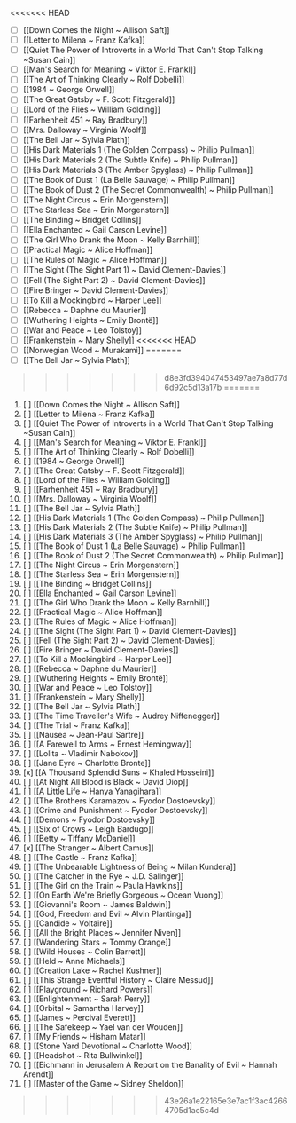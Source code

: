 <<<<<<< HEAD
- [ ] [[Down Comes the Night ~ Allison Saft]]
- [ ] [[Letter to Milena ~ Franz Kafka]]
- [ ] [[Quiet The Power of Introverts in a World That Can't Stop Talking ~Susan Cain]]
- [ ] [[Man's Search for Meaning ~ Viktor E. Frankl]]
- [ ] [[The Art of Thinking Clearly ~ Rolf Dobelli]]
- [ ] [[1984 ~ George Orwell]]
- [ ] [[The Great Gatsby ~ F. Scott Fitzgerald]]
- [ ] [[Lord of the Flies ~ William Golding]]
- [ ] [[Farhenheit 451 ~ Ray Bradbury]]
- [ ] [[Mrs. Dalloway ~ Virginia Woolf]]
- [ ] [[The Bell Jar ~ Sylvia Plath]]
- [ ] [[His Dark Materials 1 (The Golden Compass) ~ Philip Pullman]]
- [ ] [[His Dark Materials 2 (The Subtle Knife) ~ Philip Pullman]]
- [ ] [[His Dark Materials 3 (The Amber Spyglass) ~ Philip Pullman]]
- [ ] [[The Book of Dust 1 (La Belle Sauvage)  ~ Philip Pullman]]
- [ ] [[The Book of Dust 2 (The Secret Commonwealth) ~ Philip Pullman]]
- [ ] [[The Night Circus ~ Erin Morgenstern]]
- [ ] [[The Starless Sea ~ Erin Morgenstern]]
- [ ] [[The Binding ~ Bridget Collins]]
- [ ] [[Ella Enchanted ~ Gail Carson Levine]]
- [ ] [[The Girl Who Drank the Moon ~ Kelly Barnhill]]
- [ ] [[Practical Magic ~ Alice Hoffman]]
- [ ] [[The Rules of Magic ~ Alice Hoffman]]
- [ ] [[The Sight (The Sight Part 1) ~ David Clement-Davies]]
- [ ] [[Fell (The Sight Part 2) ~ David Clement-Davies]]
- [ ] [[Fire Bringer ~ David Clement-Davies]]
- [ ] [[To Kill a Mockingbird ~ Harper Lee]]
- [ ] [[Rebecca ~ Daphne du Maurier]]
- [ ] [[Wuthering Heights ~ Emily Brontë]]
- [ ] [[War and Peace ~ Leo Tolstoy]]
- [ ] [[Frankenstein ~ Mary Shelly]]
<<<<<<< HEAD
- [ ] [[Norwegian Wood ~ Murakami]]
=======
- [ ] [[The Bell Jar ~ Sylvia Plath]]
>>>>>>> d8e3fd394047453497ae7a8d77d6d92c5d13a17b
=======
1. [ ] [[Down Comes the Night ~ Allison Saft]]
2. [ ]  [[Letter to Milena ~ Franz Kafka]]
3. [ ] [[Quiet The Power of Introverts in a World That Can't Stop Talking ~Susan Cain]]
4. [ ] [[Man's Search for Meaning ~ Viktor E. Frankl]]
5. [ ] [[The Art of Thinking Clearly ~ Rolf Dobelli]]
6. [ ] [[1984 ~ George Orwell]]
7. [ ] [[The Great Gatsby ~ F. Scott Fitzgerald]]
8. [ ] [[Lord of the Flies ~ William Golding]]
9. [ ] [[Farhenheit 451 ~ Ray Bradbury]]
10. [ ] [[Mrs. Dalloway ~ Virginia Woolf]]
11. [ ] [[The Bell Jar ~ Sylvia Plath]]
12. [ ] [[His Dark Materials 1 (The Golden Compass) ~ Philip Pullman]]
13. [ ] [[His Dark Materials 2 (The Subtle Knife) ~ Philip Pullman]]
14. [ ] [[His Dark Materials 3 (The Amber Spyglass) ~ Philip Pullman]]
15. [ ] [[The Book of Dust 1 (La Belle Sauvage)  ~ Philip Pullman]]
16. [ ] [[The Book of Dust 2 (The Secret Commonwealth) ~ Philip Pullman]]
17. [ ] [[The Night Circus ~ Erin Morgenstern]]
18. [ ] [[The Starless Sea ~ Erin Morgenstern]]
19. [ ] [[The Binding ~ Bridget Collins]]
20. [ ] [[Ella Enchanted ~ Gail Carson Levine]]
21. [ ] [[The Girl Who Drank the Moon ~ Kelly Barnhill]]
22. [ ] [[Practical Magic ~ Alice Hoffman]]
23. [ ] [[The Rules of Magic ~ Alice Hoffman]]
24. [ ] [[The Sight (The Sight Part 1) ~ David Clement-Davies]]
25. [ ] [[Fell (The Sight Part 2) ~ David Clement-Davies]]
26. [ ] [[Fire Bringer ~ David Clement-Davies]]
27. [ ] [[To Kill a Mockingbird ~ Harper Lee]]
28. [ ] [[Rebecca ~ Daphne du Maurier]]
29. [ ] [[Wuthering Heights ~ Emily Brontë]]
30. [ ] [[War and Peace ~ Leo Tolstoy]]
31. [ ] [[Frankenstein ~ Mary Shelly]]
32. [ ] [[The Bell Jar ~ Sylvia Plath]]
33. [ ] [[The Time Traveller's Wife ~ Audrey Niffenegger]]
34. [ ] [[The Trial ~ Franz Kafka]]
35. [ ] [[Nausea ~ Jean-Paul Sartre]]
36. [ ] [[A Farewell to Arms ~ Ernest Hemingway]]
37. [ ] [[Lolita ~ Vladimir Nabokov]]
38. [ ] [[Jane Eyre ~ Charlotte Bronte]]
39. [x] [[A Thousand Splendid Suns ~ Khaled Hosseini]]
40. [ ] [[At Night All Blood is Black ~ David Diop]]
41. [ ] [[A Little Life ~ Hanya Yanagihara]]
42. [ ] [[The Brothers Karamazov ~ Fyodor Dostoevsky]]
43. [ ] [[Crime and Punishment ~ Fyodor Dostoevsky]]
44. [ ] [[Demons ~ Fyodor Dostoevsky]]
45. [ ] [[Six of Crows ~ Leigh Bardugo]]
46. [ ] [[Betty ~ Tiffany McDaniel]]
47. [x] [[The Stranger ~ Albert Camus]]
48. [ ] [[The Castle ~ Franz Kafka]]
49. [ ] [[The Unbearable Lightness of Being ~ Milan Kundera]]
50. [ ] [[The Catcher in the Rye ~ J.D. Salinger]]
51. [ ] [[The Girl on the Train ~ Paula Hawkins]]
52. [ ] [[On Earth We're Briefly Gorgeous ~ Ocean Vuong]]
53. [ ] [[Giovanni's Room ~ James Baldwin]]
54. [ ] [[God, Freedom and Evil ~ Alvin Plantinga]]
55. [ ] [[Candide ~ Voltaire]]
56. [ ] [[All the Bright Places ~ Jennifer Niven]]
57. [ ] [[Wandering Stars ~ Tommy Orange]]
58. [ ] [[Wild Houses ~ Colin Barrett]]
59. [ ] [[Held ~ Anne Michaels]]
60. [ ] [[Creation Lake ~ Rachel Kushner]]
61. [ ] [[This Strange Eventful History ~ Claire Messud]]
62. [ ] [[Playground ~ Richard Powers]]
63. [ ] [[Enlightenment ~ Sarah Perry]]
64. [ ] [[Orbital ~ Samantha Harvey]]
65. [ ] [[James ~ Percival Everett]]
66. [ ] [[The Safekeep ~ Yael van der Wouden]]
67. [ ] [[My Friends ~ Hisham Matar]]
68. [ ] [[Stone Yard Devotional ~ Charlotte Wood]]
69. [ ] [[Headshot ~ Rita Bullwinkel]]
70. [ ] [[Eichmann in Jerusalem A Report on the Banality of Evil ~ Hannah Arendt]]
71. [ ] [[Master of the Game ~ Sidney Sheldon]]
>>>>>>> 43e26a1e22165e3e7ac1f3ac42664705d1ac5c4d
